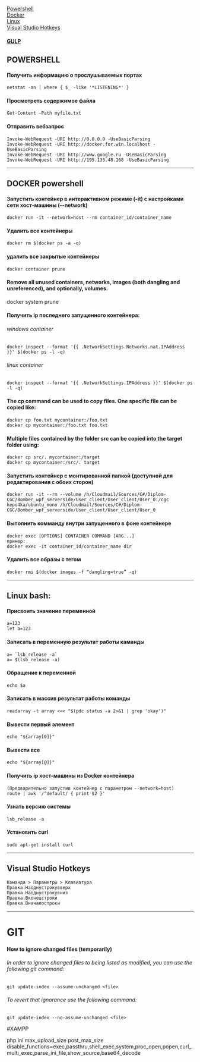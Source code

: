 
[Powershell](#powershell)  
[Docker](#docker-powershell)  
[Linux](#linux-bash)  
[Visual Studio Hotkeys](#visual-studio-hotkeys)
#### [GULP](gulp-guide.md)


## POWERSHELL
#### Получить информацию о прослушываемых портах
 	netstat -an | where { $_ -like '*LISTENING*' } 

#### Просмотреть содержимое файла 
	Get-Content -Path myfile.txt  

#### Отправить вебзапрос
	Invoke-WebRequest -URI http://0.0.0.0 -UseBasicParsing
	Invoke-WebRequest -URI http://docker.for.win.localhost -UseBasicParsing
	Invoke-WebRequest -URI http://www.google.ru -UseBasicParsing
	Invoke-WebRequest -URI http://195.133.48.168 -UseBasicParsing

---

## DOCKER powershell	
#### Запустить контейнер в интерактивном режиме (-it) с настройками сети хост-машины (--network) 
	docker run -it --network=host --rm container_id/container_name	
	
#### Удалить все контейнеры
	docker rm $(docker ps -a -q)  
	
#### удалить все закрытые контейнеры
	docker container prune  
	
#### Remove all unused containers, networks, images (both dangling and unreferenced), and optionally, volumes.
docker system prune

#### Получить ip последнего запущенного контейнера:
 ###### windows container
	docker inspect --format '{{ .NetworkSettings.Networks.nat.IPAddress }}' $(docker ps -l -q) 
 ###### linux container
	docker inspect --format '{{ .NetworkSettings.IPAddress }}' $(docker ps -l -q)  


#### The cp command can be used to copy files. One specific file can be copied like:
	docker cp foo.txt mycontainer:/foo.txt
	docker cp mycontainer:/foo.txt foo.txt
#### Multiple files contained by the folder src can be copied into the target folder using:
	docker cp src/. mycontainer:/target
	docker cp mycontainer:/src/. target

#### Запустить контейнер с монтированной папкой (доступной для редактирования с обоих сторон) 
	docker run -it --rm --volume /h/Cloudmail/Sources/C#/Diplom-CGC/Bomber_wpf_serverside/User_client/User_client/User_0:/cgc kepo4ka/ubuntu_mono /h/Cloudmail/Sources/C#/Diplom-CGC/Bomber_wpf_serverside/User_client/User_client/User_0

#### Выполнить комманду внутри запущенного в фоне контейнере
	docker exec [OPTIONS] CONTAINER COMMAND [ARG...]
	пример:
	docker exec -it container_id/container_name dir

#### Удалить все образы с тегом <none>
	docker rmi $(docker images -f “dangling=true” -q)


---

## Linux bash:
#### Присвоить значение переменной
	a=123
	let a=123
#### Записать в переменную результат работы каманды
	a= `lsb_release -a`
	a= $(lsb_release -a)

#### Обращение к переменной
	echo $a

#### Записать в массив результат работы команды
	readarray -t array <<< "$(pdc status -a 2>&1 | grep 'okay')"
#### Вывести первый элемент
	echo "${array[0]}"
#### Вывести все 
	echo "${array[@]}"
	
#### Получить ip хост-машины из Docker контейнера 
	(Предварительно запустив контейнер с параметром --network=host) 
	route | awk '/^default/ { print $2 }'  

#### Узнать версию системы
	lsb_release -a

#### Установить curl
	sudo apt-get install curl

---
## Visual Studio Hotkeys
	Команда > Параметры > Клавиатура
	Правка.Наоднустрокувверх
	Правка.Наоднустрокувниз
	Правка.Вконецстроки
	Правка.Вначалостроки
	
---
	
# GIT
#### How to ignore changed files (temporarily)

###### In order to ignore changed files to being listed as modified, you can use the following git command:

	git update-index --assume-unchanged <file>
	
###### To revert that ignorance use the following command:

	git update-index --no-assume-unchanged <file>
	
	
#XAMPP

php.ini
max_upload_size
post_max_size
disable_functions=exec,passthru,shell_exec,system,proc_open,popen,curl_multi_exec,parse_ini_file,show_source,base64_decode
